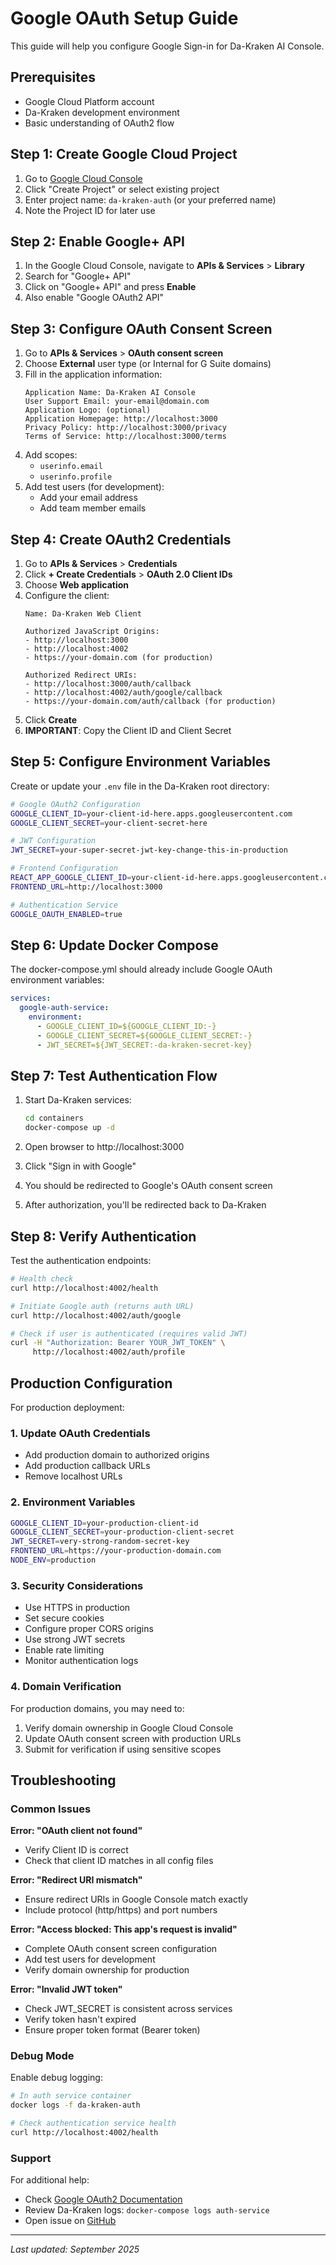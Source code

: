 # Google OAuth Setup Guide

This guide will help you configure Google Sign-in for Da-Kraken AI Console.

## Prerequisites

- Google Cloud Platform account
- Da-Kraken development environment
- Basic understanding of OAuth2 flow

## Step 1: Create Google Cloud Project

1. Go to [Google Cloud Console](https://console.cloud.google.com)
2. Click "Create Project" or select existing project
3. Enter project name: `da-kraken-auth` (or your preferred name)
4. Note the Project ID for later use

## Step 2: Enable Google+ API

1. In the Google Cloud Console, navigate to **APIs & Services** > **Library**
2. Search for "Google+ API"
3. Click on "Google+ API" and press **Enable**
4. Also enable "Google OAuth2 API"

## Step 3: Configure OAuth Consent Screen

1. Go to **APIs & Services** > **OAuth consent screen**
2. Choose **External** user type (or Internal for G Suite domains)
3. Fill in the application information:
   ```
   Application Name: Da-Kraken AI Console
   User Support Email: your-email@domain.com
   Application Logo: (optional)
   Application Homepage: http://localhost:3000
   Privacy Policy: http://localhost:3000/privacy
   Terms of Service: http://localhost:3000/terms
   ```
4. Add scopes:
   - `userinfo.email`
   - `userinfo.profile`
5. Add test users (for development):
   - Add your email address
   - Add team member emails

## Step 4: Create OAuth2 Credentials

1. Go to **APIs & Services** > **Credentials**
2. Click **+ Create Credentials** > **OAuth 2.0 Client IDs**
3. Choose **Web application**
4. Configure the client:
   ```
   Name: Da-Kraken Web Client
   
   Authorized JavaScript Origins:
   - http://localhost:3000
   - http://localhost:4002
   - https://your-domain.com (for production)
   
   Authorized Redirect URIs:
   - http://localhost:3000/auth/callback
   - http://localhost:4002/auth/google/callback
   - https://your-domain.com/auth/callback (for production)
   ```
5. Click **Create**
6. **IMPORTANT**: Copy the Client ID and Client Secret

## Step 5: Configure Environment Variables

Create or update your `.env` file in the Da-Kraken root directory:

```bash
# Google OAuth2 Configuration
GOOGLE_CLIENT_ID=your-client-id-here.apps.googleusercontent.com
GOOGLE_CLIENT_SECRET=your-client-secret-here

# JWT Configuration
JWT_SECRET=your-super-secret-jwt-key-change-this-in-production

# Frontend Configuration
REACT_APP_GOOGLE_CLIENT_ID=your-client-id-here.apps.googleusercontent.com
FRONTEND_URL=http://localhost:3000

# Authentication Service
GOOGLE_OAUTH_ENABLED=true
```

## Step 6: Update Docker Compose

The docker-compose.yml should already include Google OAuth environment variables:

```yaml
services:
  google-auth-service:
    environment:
      - GOOGLE_CLIENT_ID=${GOOGLE_CLIENT_ID:-}
      - GOOGLE_CLIENT_SECRET=${GOOGLE_CLIENT_SECRET:-}
      - JWT_SECRET=${JWT_SECRET:-da-kraken-secret-key}
```

## Step 7: Test Authentication Flow

1. Start Da-Kraken services:
   ```bash
   cd containers
   docker-compose up -d
   ```

2. Open browser to http://localhost:3000

3. Click "Sign in with Google"

4. You should be redirected to Google's OAuth consent screen

5. After authorization, you'll be redirected back to Da-Kraken

## Step 8: Verify Authentication

Test the authentication endpoints:

```bash
# Health check
curl http://localhost:4002/health

# Initiate Google auth (returns auth URL)
curl http://localhost:4002/auth/google

# Check if user is authenticated (requires valid JWT)
curl -H "Authorization: Bearer YOUR_JWT_TOKEN" \
     http://localhost:4002/auth/profile
```

## Production Configuration

For production deployment:

### 1. Update OAuth Credentials
- Add production domain to authorized origins
- Add production callback URLs
- Remove localhost URLs

### 2. Environment Variables
```bash
GOOGLE_CLIENT_ID=your-production-client-id
GOOGLE_CLIENT_SECRET=your-production-client-secret
JWT_SECRET=very-strong-random-secret-key
FRONTEND_URL=https://your-production-domain.com
NODE_ENV=production
```

### 3. Security Considerations
- Use HTTPS in production
- Set secure cookies
- Configure proper CORS origins
- Use strong JWT secrets
- Enable rate limiting
- Monitor authentication logs

### 4. Domain Verification
For production domains, you may need to:
1. Verify domain ownership in Google Cloud Console
2. Update OAuth consent screen with production URLs
3. Submit for verification if using sensitive scopes

## Troubleshooting

### Common Issues

**Error: "OAuth client not found"**
- Verify Client ID is correct
- Check that client ID matches in all config files

**Error: "Redirect URI mismatch"**
- Ensure redirect URIs in Google Console match exactly
- Include protocol (http/https) and port numbers

**Error: "Access blocked: This app's request is invalid"**
- Complete OAuth consent screen configuration
- Add test users for development
- Verify domain ownership for production

**Error: "Invalid JWT token"**
- Check JWT_SECRET is consistent across services
- Verify token hasn't expired
- Ensure proper token format (Bearer token)

### Debug Mode

Enable debug logging:

```bash
# In auth service container
docker logs -f da-kraken-auth

# Check authentication service health
curl http://localhost:4002/health
```

### Support

For additional help:
- Check [Google OAuth2 Documentation](https://developers.google.com/identity/protocols/oauth2)
- Review Da-Kraken logs: `docker-compose logs auth-service`
- Open issue on [GitHub](https://github.com/IBERMOLINA/Da-Kraken/issues)

---

*Last updated: September 2025*